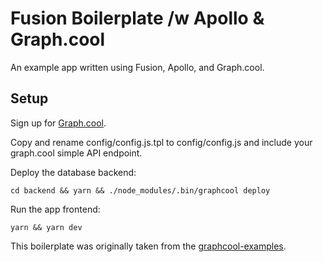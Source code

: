 # Fusion Boilerplate /w Apollo & Graph.cool

An example app written using Fusion, Apollo, and Graph.cool.

## Setup

Sign up for [Graph.cool](http://graph.cool).

Copy and rename config/config.js.tpl to config/config.js and include your graph.cool simple API endpoint.

Deploy the database backend:

```
cd backend && yarn && ./node_modules/.bin/graphcool deploy
```

Run the app frontend:
```
yarn && yarn dev
```

This boilerplate was originally taken from the [graphcool-examples](https://github.com/graphcool-examples/react-graphql/tree/master/authentication-with-email-and-apollo).